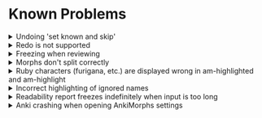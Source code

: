 # Known Problems

<details>
  <summary style="display:list-item">Undoing 'set known and skip'</summary>

> There is a bug that occurs when you do the following:
>    1. Open Anki
>    2. Go to a deck and click 'Study Now'
>    3. Only 'set known and skip' cards
        > <br>
>
>  If you do this then those actions cannot be undone immediately.
> You can easily fix this by simply answering (or basically doing anything to) the next card, and you can now just undo
> twice and the previous 'set known and skip' will be undone.
>
>  This is a weird bug, but I suspect it is due to some guards Anki has about not being able to undo something until the
> user has made a change manually first ('set known and skip' only makes changes programmatically).
>
</details>


<details>
  <summary style="display:list-item">Redo is not supported</summary>

> Redoing, i.e. undoing an undo (Ctrl+Shift+Z), is a nightmare to handle with the current Anki API. Since it is a rarely
> used feature, it is not worth the required time and effort to make sure it always works. Redo _might_ work just fine,
> but
> it also might not. Use it at your own risk.
</details>



<details>
  <summary style="display:list-item">Freezing when reviewing</summary>

> AnkiMorphs uses the Anki API to run in the background after you answer a card, which then
> displays a progress bar of how many cards have been skipped:
>
> <img src="../img/skipping-progress.png" alt="image" width="40%" height="auto">
>
> The Anki API has a rare bug where it sometimes gets in a deadlock and just says 'Processing...' forever.
>
> <img src="../img/skipping-freeze.png" alt="image" width="40%" height="auto">
>
> When this happens you have to restart Anki.

</details>


<details>
  <summary style="display:list-item">Morphs don't split correctly</summary>

> Anki stores text on cards as HTML, and this can cause some weird/unexpected problems. One such problems is that
> line breaks are actually stored as `<br>`.
>
> Here is how it looks on the card:
>
>```plaintext
>Hello.
>Goodbye.
>```
>
>This is how it is actually stored:
>
>```plaintext
>Hello.<br>Goodbye.
>```
>
>Most morphemizers completely ignore the unicode equivalent of `<br>`, which results in them interpreting the text as:
>
>```plaintext
>Hello.Goodbye.
>```
>
>To fix this problem, we can use the [find and replace feature](https://docs.ankiweb.net/browsing.html#find-and-replace)
> in Anki to add a whitespace between before the `<br>` on all our cards:
![find_and_replace_split.png](../img/find_and_replace_split.png)
> Where the `Find` field has this:
>```plaintext
>(\S)<br>
>```
>The `(\S)` part finds a non-whitespace character and saves it for later.
>
>And then the `Replace With` field has this:
>```plaintext
>${1} <br>
>```
>The `${1}` part re-inserts the `(\S)` character that was found earlier.


</details>


<details>
  <summary style="display:list-item">Ruby characters (furigana, etc.) are displayed wrong in am-highlighted and am-highlight</summary>

> When morphs are not recognized in the same way that the ruby characters intended, then we can get ugly things like this:
>
> <img src="../img/furigana-bug.png" alt="image" width="70%" height="auto">
>
> This is because `錬金術師` gets split into -> `[錬金術, 師]` and the ruby characters are after the second morph, so
> they only attach to that one. Fixing this programmatically is not possible, unfortunately. 
> 
>If you _really_ wanted to
> fix this particular card then you would have to do some manual editing to the ruby characters in the original field,
> e.g. splitting it into two different parts:
> ``` 
> original:
> 錬金術師[れんきんじゅつし]
> 
> split:
> 錬金術[れんきんじゅ]師[つし]
> ```
> then `am-highlighted` will produce this instead:
> 
> <img src="../img/furigana-bug-fixed.png" alt="image" width="60%" height="auto">

</details>

</details>


<details>
  <summary style="display:list-item">Incorrect highlighting of ignored names</summary>

> When names are ignored, either by the morphemizer or those found in the `names.txt`, then the highlighting
> is prone to false-positives where other morphs also found in the text can mistakenly get highlighted in the names:
>![names_incorrectly_highlighted.png](../img/names_incorrectly_highlighted.png)

</details>

<details>
  <summary style="display:list-item">Readability report freezes indefinitely when input is too long</summary>

> When using the `AnkiMorphs: Japanese` morphemizer, excessively long lines of text can cause the morphemizer's buffer
> to overflow, causing the progress bar to freeze indefinitely. To avoid this, try splitting the long lines into
> shorter segments.

</details>

<details>
  <summary style="display:list-item">Anki crashing when opening AnkiMorphs settings</summary>

> The `AnkiMorphs: Japanese` morphemizer doesn't handle paths with diacritical marks very well, so paths like this:
> `C:\Users\héroïne` can cause crashes. If you can't change the path name that is causing the crash, try using spaCy
> morphemizers instead.

</details>